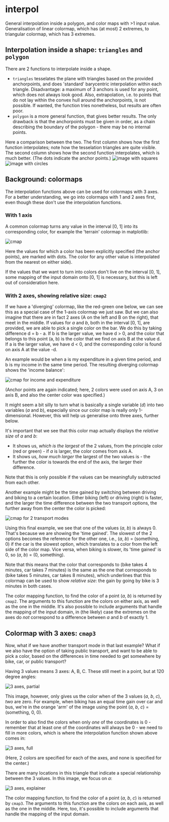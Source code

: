 # interpol

General interpolation inside a polygon, and color maps with >1 input value. Generalisation of linear colormap, which has (at most) 2 extremes, to triangular colormap, which has 3 extremes.

## Interpolation inside a shape: `triangles` and `polygon`
There are 2 functions to interpolate inside a shape.

* `triangles` tesselates the plane with triangles based on the provided anchorpoints, and does 'standard' barycentric interpolation within each triangle. Disadvantage: a maximum of 3 anchors is used for any point, which does not always look good. Also, extrapolation, i.e. to points that do not lay within the convex hull around the anchorpoints, is not possible. If wanted, the function tries nonetheless, but results are often poor.
* `polygon` is a more general function, that gives better results. The only drawback is that the anchorpoints must be given in order, as a chain describing the boundary of the polygon - there may be no internal points. 

Here a comparison between the two. The first column shows how the first function interpolates; note how the tesselation triangles are quite visible. The second column shows how the second function interpolates, which is much better. (The dots indicate the anchor points.)
![image with squares](in_shape_square.png)
![image with circles](in_shape_circle.png)

## Background: colormaps
The interpolation functions above can be used for colormaps with 3 axes. For a better understanding, we go into colormaps with 1 and 2 axes first, even though these don't use the interpolation functions.

### With 1 axis
A common colormap turns any value in the interval [0, 1] into its corresponding color, for example the 'terrain' colormap in matplotlib: 

![cmap](cmap_1axis_notdiverging.png)

Here the values for which a color has been explicitly specified (the anchor points), are marked with dots. The color for any other value is interpolated from the nearest on either side).

If the values that we want to turn into colors don't live on the interval [0, 1], some mapping of the input domain onto [0, 1] is necessary, but this is left out of consideration here.

### With 2 axes, showing relative size: `cmap2`
If we have a 'diverging' colormap, like the red-green one below, we can see this as a special case of the 1-axis colormap we just saw. But we can also imagine that there are in fact 2 axes (A on the left and B on the right), that meet in the middle. If values for *a* and *b*, both in the interval [0, 1], are provided, we are able to pick a single color on the bar. We do this by taking difference d = b - a. If b is the larger value, we have d > 0, and the color that belongs to this point (a, b) is the color that we find on axis B at the value d. If a is the larger value, we have d < 0, and the corresponding color is found on axis A at the value -d. 

An example would be when a is my expenditure in a given time period, and b is my income in the same time period. The resulting diverging colormap shows the 'income balance':

![cmap for income and expenditure](cmap_2axes_income.png)

(Anchor points are again indicated; here, 2 colors were used on axis A, 3 on axis B, and also the center color was specified.)

It might seem a bit silly to turn what is basically a single variable (*d*) into two variables (*a* and *b*), especially since our color map is really only 1-dimensional. However, this will help us generalise onto three axes, further below. 

It's important that we see that this color map actually displays the *relative size* of *a* and *b*:
* It shows us, *which is the largest* of the 2 values, from the principle color (red or green) - if *a* is larger, the color comes from axis A. 
* It shows us, *how much larger* the largest of the two values is - the further the color is towards the end of the axis, the larger their difference.

Note that this is only possible if the values can be meaningfully subtracted from each other. 

Another example might be the time gained by switching between driving and biking to a certain location. Either biking (left) or driving (right) is faster, and the larger the time difference between the two transport options, the further away from the center the color is picked:

![cmap for 2 transport modes](cmap_2axes_transport.png)

Using this final example, we see that one of the values (*a*, *b*) is always 0. That's because we are showing the 'time gained'. The slowest of the 2 options becomes the reference for the other one, i.e., (*a*, *b*) = (something, 0) if the car is the slowest option, which translates to a color from the left side of the color map. Vice versa, when biking is slower, its 'time gained' is 0, so (*a*, *b*) = (0, something). 

Note that this means that the color that corresponds to (bike takes 4 minutes, car takes 7 minutes) is the same as the one that corresponds to (bike takes 5 minutes, car takes 8 minutes), which underlines that this colormap can be used to show *relative size*: the gain by going by bike is 3 minutes in both cases.

The color mapping function, to find the color of a point (*a*, *b*) is returned by `cmap2`. The arguments to this function are the colors on either axis, as well as the one in the middle. It's also possible to include arguments that handle the mapping of the input domain, in (the likely) case the extremes on the axes do *not* correspond to a difference between *a* and *b* of exactly 1.


## Colormap with 3 axes: `cmap3`
Now, what if we have another transport mode in that last example? What if we also have the option of taking public transport, and want to be able to pick a color, based on the differences in time needed to get somewhere by bike, car, or public transport?

Having 3 values means 3 axes: A, B, C. These still meet in a point, but at 120 degree angles:

![3 axes, partial](cmap_3axes_transport_partial.png)

This image, however, only gives us the color when of the 3 values (*a*, *b*, *c*), *two* are zero. For example, when biking has an equal time gain over car and bus, we're in the orange 'arm' of the image using the point (*a*, *b*, *c*) = (something, 0, 0).

In order to also find the colors when only *one* of the coordinates is 0 - remember that at least one of the coordinates will always be 0 - we need to fill in more colors, which is where the interpolation function shown above comes in:

![3 axes, full](cmap_3axes_transport_full.png)

(Here, 2 colors are specified for each of the axes, and none is specified for the center.)

There are many locations in this triangle that indicate a special relationship between the 3 values. In this image, we focus on *a*:

![3 axes, explainer](cmap_3axes_transport_special.png)

The color mapping function, to find the color of a point (*a*, *b*, *c*) is returned by `cmap3`. The arguments to this function are the colors on each axis, as well as the one in the middle. Here, too, it's possible to include arguments that handle the mapping of the input domain.

